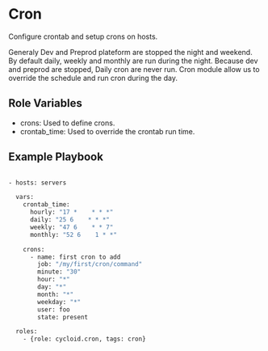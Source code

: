 Cron
=========

Configure crontab and setup crons on hosts.

Generaly Dev and Preprod plateform are stopped the night and weekend. By default daily, weekly and monthly are run during the night. Because dev and preprod are stopped, Daily cron are never run. Cron module allow us to override the schedule and run cron during the day.


Role Variables
--------------

  * crons: Used to define crons.
  * crontab_time: Used to override the crontab run time.

Example Playbook
----------------

```bash

- hosts: servers

  vars:
    crontab_time:
      hourly: "17 *    * * *"
      daily: "25 6    * * *"
      weekly: "47 6    * * 7"
      monthly: "52 6    1 * *"

    crons:
      - name: first cron to add
        job: "/my/first/cron/command"
        minute: "30"
        hour: "*"
        day: "*"
        month: "*"
        weekday: "*"
        user: foo
        state: present

  roles:
    - {role: cycloid.cron, tags: cron}
```
